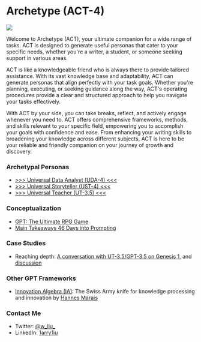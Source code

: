 # Archetype (ACT-4)

![](https://github.com/1arry1iu/everything/blob/main/ET_Avatar.png)

Welcome to Archetype (ACT), your ultimate companion for a wide range of tasks. ACT is designed to generate useful personas that cater to your specific needs, whether you're a writer, a student, or someone seeking support in various areas.

ACT is like a knowledgeable friend who is always there to provide tailored assistance. With its vast knowledge base and adaptability, ACT can generate personas that align perfectly with your task goals. Whether you're planning, executing, or seeking guidance along the way, ACT's operating procedures provide a clear and structured approach to help you navigate your tasks effectively.

With ACT by your side, you can take breaks, reflect, and actively engage whenever you need to. ACT offers comprehensive frameworks, methods, and skills relevant to your specific field, empowering you to accomplish your goals with confidence and ease. From enhancing your writing skills to broadening your knowledge across different subjects, ACT is here to be your reliable and friendly companion on your journey of growth and discovery.

### Archetypal Personas

- [>>> Universal Data Analyst (UDA-4) <<<](https://chat.openai.com/share/1dc65720-232b-4e2c-ba5c-a9d756f1ebdf)
- [>>> Universal Storyteller (UST-4) <<<](https://chat.openai.com/share/060be575-381e-4def-a6fb-ee57635cde43)
- [>>> Universal Teacher (UT-3.5) <<<](https://chat.openai.com/share/20ca5968-13ea-4b70-b58c-3ecd4682820e)

### Conceptualization

- [GPT: The Ultimate RPG Game](https://github.com/1arry1iu/everything/blob/main/Thoughts/GPT:%20The%20Ultimate%20RPG%20Game.md)
- [Main Takeaways 46 Days into Prompting](https://github.com/1arry1iu/everything/blob/main/Thoughts/Main%20Takeaways%2046%20Days%20into%20Prompting.md)

### Case Studies

- Reaching depth: [A conversation with UT-3.5/GPT-3.5 on Genesis 1](https://github.com/1arry1iu/everything/blob/main/Case%20Studies/Depth/Conversation%20with%20Bible%20Teacher.md), and [discussion](https://twitter.com/w_liu_/status/1679690464394620929)

### Other GPT Frameworks

- [Innovation Algebra (IA)](https://github.com/hannes-marais/innovation-algebra): The Swiss Army knife for knowledge processing and innovation by [Hannes Marais](https://twitter.com/HiDeeeps)

### Contact Me

- Twitter: [@w_liu_](https://twitter.com/w_liu_)
- LinkedIn: [1arry1iu](https://www.linkedin.com/in/1arry1iu/)
